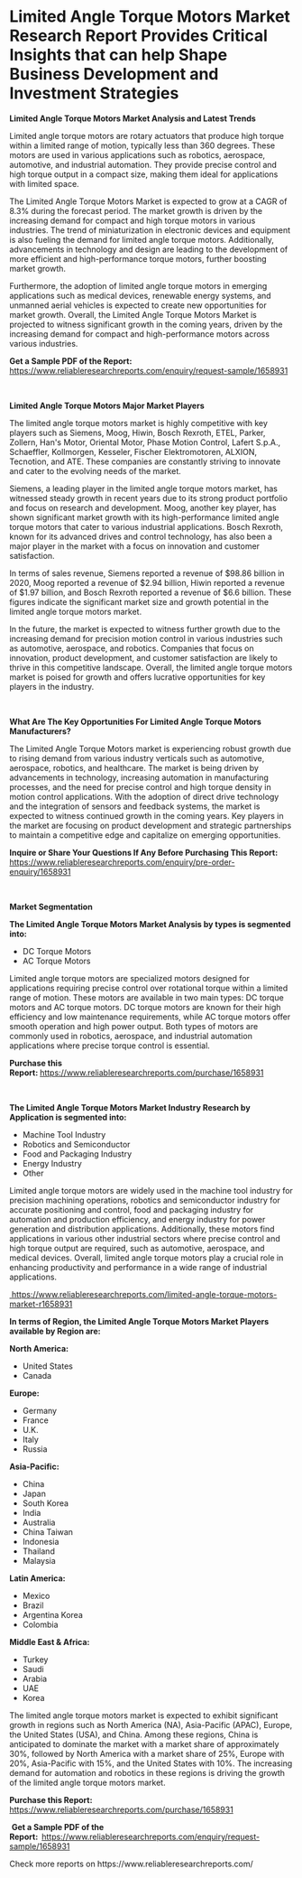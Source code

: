 <p><h1>Limited Angle Torque Motors Market Research Report Provides Critical Insights that can help Shape Business Development and Investment Strategies</h1></p><p><strong>Limited Angle Torque Motors Market Analysis and Latest Trends</strong></p>
<p><p>Limited angle torque motors are rotary actuators that produce high torque within a limited range of motion, typically less than 360 degrees. These motors are used in various applications such as robotics, aerospace, automotive, and industrial automation. They provide precise control and high torque output in a compact size, making them ideal for applications with limited space.</p><p>The Limited Angle Torque Motors Market is expected to grow at a CAGR of 8.3% during the forecast period. The market growth is driven by the increasing demand for compact and high torque motors in various industries. The trend of miniaturization in electronic devices and equipment is also fueling the demand for limited angle torque motors. Additionally, advancements in technology and design are leading to the development of more efficient and high-performance torque motors, further boosting market growth.</p><p>Furthermore, the adoption of limited angle torque motors in emerging applications such as medical devices, renewable energy systems, and unmanned aerial vehicles is expected to create new opportunities for market growth. Overall, the Limited Angle Torque Motors Market is projected to witness significant growth in the coming years, driven by the increasing demand for compact and high-performance motors across various industries.</p></p>
<p><strong>Get a Sample PDF of the Report:&nbsp;</strong> <a href="https://www.reliableresearchreports.com/enquiry/request-sample/1658931">https://www.reliableresearchreports.com/enquiry/request-sample/1658931</a></p>
<p>&nbsp;</p>
<p><strong>Limited Angle Torque Motors Major Market Players</strong></p>
<p><p>The limited angle torque motors market is highly competitive with key players such as Siemens, Moog, Hiwin, Bosch Rexroth, ETEL, Parker, Zollern, Han's Motor, Oriental Motor, Phase Motion Control, Lafert S.p.A., Schaeffler, Kollmorgen, Kesseler, Fischer Elektromotoren, ALXION, Tecnotion, and ATE. These companies are constantly striving to innovate and cater to the evolving needs of the market.</p><p>Siemens, a leading player in the limited angle torque motors market, has witnessed steady growth in recent years due to its strong product portfolio and focus on research and development. Moog, another key player, has shown significant market growth with its high-performance limited angle torque motors that cater to various industrial applications. Bosch Rexroth, known for its advanced drives and control technology, has also been a major player in the market with a focus on innovation and customer satisfaction.</p><p>In terms of sales revenue, Siemens reported a revenue of $98.86 billion in 2020, Moog reported a revenue of $2.94 billion, Hiwin reported a revenue of $1.97 billion, and Bosch Rexroth reported a revenue of $6.6 billion. These figures indicate the significant market size and growth potential in the limited angle torque motors market.</p><p>In the future, the market is expected to witness further growth due to the increasing demand for precision motion control in various industries such as automotive, aerospace, and robotics. Companies that focus on innovation, product development, and customer satisfaction are likely to thrive in this competitive landscape. Overall, the limited angle torque motors market is poised for growth and offers lucrative opportunities for key players in the industry.</p></p>
<p>&nbsp;</p>
<p><strong>What Are The Key Opportunities For Limited Angle Torque Motors Manufacturers?</strong></p>
<p><p>The Limited Angle Torque Motors market is experiencing robust growth due to rising demand from various industry verticals such as automotive, aerospace, robotics, and healthcare. The market is being driven by advancements in technology, increasing automation in manufacturing processes, and the need for precise control and high torque density in motion control applications. With the adoption of direct drive technology and the integration of sensors and feedback systems, the market is expected to witness continued growth in the coming years. Key players in the market are focusing on product development and strategic partnerships to maintain a competitive edge and capitalize on emerging opportunities.</p></p>
<p><strong>Inquire or Share Your Questions If Any Before Purchasing This Report:</strong> <a href="https://www.reliableresearchreports.com/enquiry/pre-order-enquiry/1658931">https://www.reliableresearchreports.com/enquiry/pre-order-enquiry/1658931</a></p>
<p>&nbsp;</p>
<p><strong>Market Segmentation</strong></p>
<p><strong>The Limited Angle Torque Motors Market Analysis by types is segmented into:</strong></p>
<p><ul><li>DC Torque Motors</li><li>AC Torque Motors</li></ul></p>
<p><p>Limited angle torque motors are specialized motors designed for applications requiring precise control over rotational torque within a limited range of motion. These motors are available in two main types: DC torque motors and AC torque motors. DC torque motors are known for their high efficiency and low maintenance requirements, while AC torque motors offer smooth operation and high power output. Both types of motors are commonly used in robotics, aerospace, and industrial automation applications where precise torque control is essential.</p></p>
<p><strong>Purchase this Report:&nbsp;</strong><a href="https://www.reliableresearchreports.com/purchase/1658931">https://www.reliableresearchreports.com/purchase/1658931</a></p>
<p>&nbsp;</p>
<p><strong>The Limited Angle Torque Motors Market Industry Research by Application is segmented into:</strong></p>
<p><ul><li>Machine Tool Industry</li><li>Robotics and Semiconductor</li><li>Food and Packaging Industry</li><li>Energy Industry</li><li>Other</li></ul></p>
<p><p>Limited angle torque motors are widely used in the machine tool industry for precision machining operations, robotics and semiconductor industry for accurate positioning and control, food and packaging industry for automation and production efficiency, and energy industry for power generation and distribution applications. Additionally, these motors find applications in various other industrial sectors where precise control and high torque output are required, such as automotive, aerospace, and medical devices. Overall, limited angle torque motors play a crucial role in enhancing productivity and performance in a wide range of industrial applications.</p></p>
<p><a href="https://www.reliableresearchreports.com/limited-angle-torque-motors-market-r1658931">&nbsp;https://www.reliableresearchreports.com/limited-angle-torque-motors-market-r1658931</a></p>
<p><strong>In terms of Region, the Limited Angle Torque Motors Market Players available by Region are:</strong></p>
<p>
    <p> <strong> North America: </strong>
        <ul>
            <li>United States</li>
            <li>Canada</li>
        </ul>
        </p> 
    <p> <strong> Europe: </strong>
        <ul>
            <li>Germany</li>
            <li>France</li>
            <li>U.K.</li>
            <li>Italy</li>
            <li>Russia</li>
        </ul>
        </p> 
    <p> <strong> Asia-Pacific: </strong>
        <ul>
            <li>China</li>
            <li>Japan</li>
            <li>South Korea</li>
            <li>India</li>
            <li>Australia</li>
            <li>China Taiwan</li>
            <li>Indonesia</li>
            <li>Thailand</li>
            <li>Malaysia</li>
        </ul>
        </p> 
    <p> <strong> Latin America: </strong>
        <ul>
            <li>Mexico</li>
            <li>Brazil</li>
            <li>Argentina Korea</li>
            <li>Colombia</li>
        </ul>
        </p> 
    <p> <strong> Middle East & Africa: </strong>
        <ul>
            <li>Turkey</li>
            <li>Saudi</li>
            <li>Arabia</li>
            <li>UAE</li>
            <li>Korea</li>
        </ul>
    </p>
    </p>
<p><p>The limited angle torque motors market is expected to exhibit significant growth in regions such as North America (NA), Asia-Pacific (APAC), Europe, the United States (USA), and China. Among these regions, China is anticipated to dominate the market with a market share of approximately 30%, followed by North America with a market share of 25%, Europe with 20%, Asia-Pacific with 15%, and the United States with 10%. The increasing demand for automation and robotics in these regions is driving the growth of the limited angle torque motors market.</p></p>
<p><strong>Purchase this Report: </strong><a href="https://www.reliableresearchreports.com/purchase/1658931">https://www.reliableresearchreports.com/purchase/1658931</a></p>
<p>&nbsp;<strong>Get a Sample PDF of the Report:&nbsp;&nbsp;</strong><a href="https://www.reliableresearchreports.com/enquiry/request-sample/1658931">https://www.reliableresearchreports.com/enquiry/request-sample/1658931</a></p>
<p><strong></strong></p>
<p>Check more reports on https://www.reliableresearchreports.com/</p>